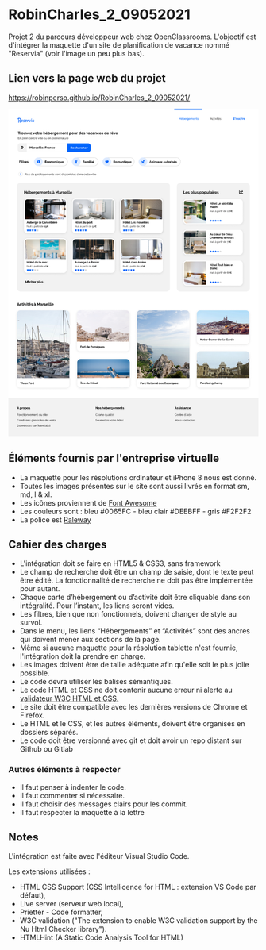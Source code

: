 # RobinCharles_2_09052021

Projet 2 du parcours développeur web chez OpenClassrooms. L'objectif est d'intégrer la maquette d'un site de planification de vacance nommé "Reservia" (voir l'image un peu plus bas).

## Lien vers la page web du projet
https://robinperso.github.io/RobinCharles_2_09052021/

![Alt text](img/maquette/Desktop.png?raw=true "Maquette Reservia")

## Éléments fournis par l'entreprise virtuelle

* La maquette pour les résolutions ordinateur et iPhone 8 nous est donné.
* Toutes les images présentes sur le site sont aussi livrés en format sm, md, l & xl.
* Les icônes proviennent de [Font Awesome](https://fontawesome.com/) 
* Les couleurs sont : bleu #0065FC - bleu clair #DEEBFF - gris #F2F2F2
* La police est [Raleway](https://fonts.google.com/specimen/Raleway)

## Cahier des charges

* L'intégration doit se faire en HTML5 & CSS3, sans framework 
* Le champ de recherche doit être un champ de saisie, dont le texte peut être édité. La fonctionnalité de recherche ne doit pas être implémentée pour autant.
* Chaque carte d’hébergement ou d’activité doit être cliquable dans son intégralité. Pour l’instant, les liens seront vides.
* Les filtres, bien que non fonctionnels, doivent changer de style au survol.
* Dans le menu, les liens “Hébergements” et “Activités” sont des ancres qui doivent mener aux sections de la page.
* Même si aucune maquette pour la résolution tablette n'est fournie, l'intégration doit la prendre en charge.
* Les images doivent être de taille adéquate afin qu'elle soit le plus jolie possible.
* Le code devra utiliser les balises sémantiques.
* Le code HTML et CSS ne doit contenir aucune erreur ni alerte au [validateur W3C HTML et CSS.](https://validator.w3.org/nu/?doc=https://robinperso.github.io/RobinCharles_2_09052021)
* Le site doit être compatible avec les dernières versions de Chrome et Firefox.
* Le HTML et le CSS, et les autres éléments, doivent être organisés en dossiers séparés.
* Le code doit être versionné avec git et doit avoir un repo distant sur Github ou Gitlab

### Autres éléments à respecter
  
* Il faut penser à indenter le code.
* Il faut commenter si nécessaire.
* Il faut choisir des messages clairs pour les commit.
* Il faut respecter la maquette à la lettre

## Notes

L'intégration est faite avec l'éditeur Visual Studio Code. 

Les extensions utilisées :
* HTML CSS Support (CSS Intellicence for HTML : extension VS Code par défaut), 
* Live server (serveur web local), 
* Prietter - Code formatter, 
* W3C validation ("The extension to enable W3C validation support by the Nu Html Checker library"). 
* HTMLHint (A Static Code Analysis Tool for HTML)





